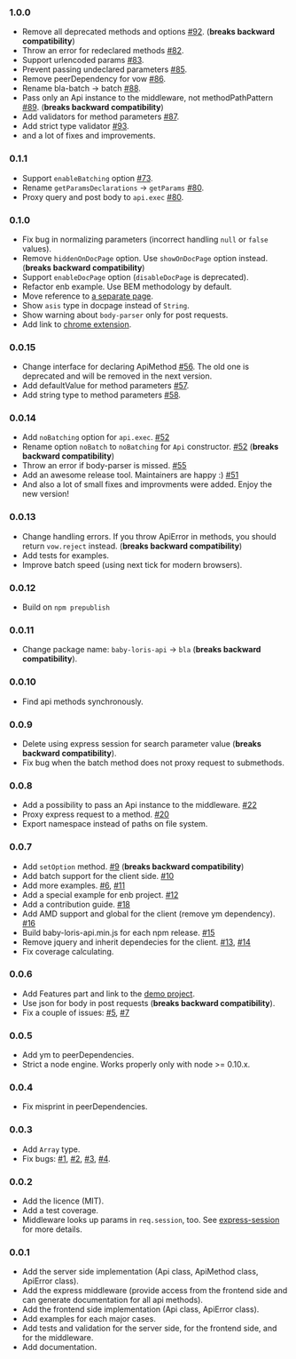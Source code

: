 ### 1.0.0
  * Remove all deprecated methods and options [#92](../../pull/92). (**breaks backward compatibility**)
  * Throw an error for redeclared methods [#82](../../pull/92).
  * Support urlencoded params [#83](../../pull/83).
  * Prevent passing undeclared parameters [#85](../../pull/85).
  * Remove peerDependency for vow [#86](../../pull/86).
  * Rename bla-batch -> batch [#88](../../pull/88).
  * Pass only an Api instance to the middleware, not methodPathPattern [#89](../../pull/89). (**breaks backward compatibility**)
  * Add validators for method parameters [#87](../../pull/87).
  * Add strict type validator [#93](../../pull/93).
  * and a lot of fixes and improvements.

### 0.1.1
  * Support `enableBatching` option [#73](../../pull/73).
  * Rename `getParamsDeclarations` -> `getParams` [#80](../../pull/80).
  * Proxy query and post body to `api.exec` [#80](../../pull/80).

### 0.1.0
  * Fix bug in normalizing parameters (incorrect handling `null` or `false` values).
  * Remove `hiddenOnDocPage` option. Use `showOnDocPage` option instead. (**breaks backward compatibility**)
  * Support `enableDocPage` option (`disableDocPage` is deprecated).
  * Refactor enb example. Use BEM methodology by default.
  * Move reference to [a separate page](REFERENCE.md).
  * Show `asis` type in docpage instead of `String`.
  * Show warning about `body-parser` only for post requests.
  * Add link to [chrome extension](https://github.com/baby-loris/bla-batch-chrome-extension).

### 0.0.15
  * Change interface for declaring ApiMethod [#56](../../pull/56). The old one is deprecated and will be removed in the next version.
  * Add defaultValue for method parameters [#57](../../pull/57).
  * Add string type to method parameters [#58](../../pull/58).

### 0.0.14
  * Add `noBatching` option for `api.exec`. [#52](../../pull/52)
  * Rename option `noBatch` to `noBatching` for `Api` constructor. [#52](../../pull/52) (**breaks backward compatibility**)
  * Throw an error if body-parser is missed. [#55](../../pull/55)
  * Add an awesome release tool. Maintainers are happy :) [#51](../../pull/51)
  * And also a lot of small fixes and improvments were added. Enjoy the new version!

### 0.0.13
  * Change handling errors. If you throw ApiError in methods, you should return ```vow.reject``` instead. (**breaks backward compatibility**)
  * Add tests for examples.
  * Improve batch speed (using next tick for modern browsers).

### 0.0.12
  * Build on `npm prepublish`

### 0.0.11
  * Change package name: ```baby-loris-api``` -> ```bla```  (**breaks backward compatibility**).

### 0.0.10
  * Find api methods synchronously.

### 0.0.9
  * Delete using express session for search parameter value (**breaks backward compatibility**).
  * Fix bug when the batch method does not proxy request to submethods.

### 0.0.8
  * Add a possibility to pass an Api instance to the middleware. [#22](../../issues/22)
  * Proxy express request to a method. [#20](../../issues/20)
  * Export namespace instead of paths on file system.

### 0.0.7
  * Add ```setOption``` method. [#9](../../issues/9) (**breaks backward compatibility**)
  * Add batch support for the client side. [#10](../../issues/10)
  * Add more examples. [#6](../../issues/6), [#11](../../issues/11)
  * Add a special example for enb project. [#12](../../issues/12)
  * Add a contribution guide. [#18](../../issues/18)
  * Add AMD support and global for the client (remove ym dependency). [#16](../../issues/16)
  * Build baby-loris-api.min.js for each npm release. [#15](../../issues/15)
  * Remove jquery and inherit dependecies for the client. [#13](../../issues/13), [#14](../../issues/14)
  * Fix coverage calculating.

### 0.0.6
  * Add Features part and link to the [demo project](https://github.com/tarmolov/weatherpic).
  * Use json for body in post requests (**breaks backward compatibility**).
  * Fix a couple of issues: [#5](../../issues/5), [#7](../../issues/7)

### 0.0.5
  * Add ym to peerDependencies.
  * Strict a node engine. Works properly only with node >= 0.10.x.

### 0.0.4
  * Fix misprint in peerDependencies.

### 0.0.3
  * Add ```Array``` type.
  * Fix bugs: [#1](../../issues/1), [#2](../../issues/2), [#3](../../issues/3), [#4](../../issues/4).

### 0.0.2
  * Add the licence (MIT).
  * Add a test coverage.
  * Middleware looks up params in ```req.session```, too. See [express-session](https://github.com/expressjs/session) for more details.

### 0.0.1
  * Add the server side implementation (Api class, ApiMethod class, ApiError class).
  * Add the express middleware (provide access from the frontend side and can generate documentation for all api methods).
  * Add the frontend side implementation (Api class, ApiError class).
  * Add examples for each major cases.
  * Add tests and validation for the server side, for the frontend side, and for the middleware.
  * Add documentation.
